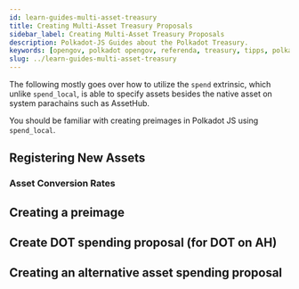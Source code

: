 ```yaml
---
id: learn-guides-multi-asset-treasury
title: Creating Multi-Asset Treasury Proposals
sidebar_label: Creating Multi-Asset Treasury Proposals
description: Polkadot-JS Guides about the Polkadot Treasury.
keywords: [opengov, polkadot opengov, referenda, treasury, tipps, polkadot-js]
slug: ../learn-guides-multi-asset-treasury
---
```


The following mostly goes over how to utilize the `spend` extrinsic, which unlike `spend_local`, is
able to specify assets besides the native asset on system parachains such as AssetHub.

You should be familiar with creating preimages in Polkadot JS using `spend_local`.

## Registering New Assets

### Asset Conversion Rates

## Creating a preimage

## Create DOT spending proposal (for DOT on AH)

## Creating an alternative asset spending proposal

